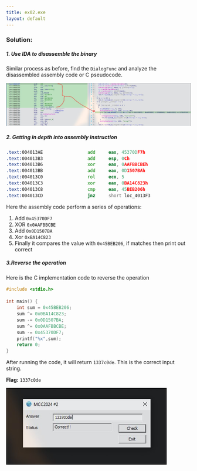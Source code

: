 ```yaml
---
title: ex02.exe
layout: default
---
```

### Solution:

##### 1. Use IDA to disassemble the binary

Similar process as before, find the `DialogFunc` and analyze the disassembled assembly code or C pseudocode. 

![ex02-1](ex02-1.jpg)

##### 2. Getting in depth into assembly instruction

```asm
.text:004013AE                 add     eax, 45370DF7h
.text:004013B3                 add     esp, 0Ch
.text:004013B6                 xor     eax, 0AAFBBCBEh
.text:004013BB                 add     eax, 0D1507BAh
.text:004013C0                 rol     ecx, 5
.text:004013C3                 xor     eax, 0BA14C823h
.text:004013C8                 cmp     eax, 45BEB206h
.text:004013CD                 jnz     short loc_4013F3 
```

Here the assembly code perform a series of operations:
1. Add `0x45370DF7`
2. XOR `0x0AAFBBCBE`
3. Add `0x0D1507BA`
4. Xor `OxBA14C823`
5. Finally it compares the value with `0x45BEB206`, if matches then print out correct

##### 3.Reverse the operation

Here is the C implementation code to reverse the operation

```c
#include <stdio.h>

int main() {
    int sum = 0x45BEB206;
    sum ^= 0x0BA14C823;
    sum -= 0x0D1507BA;
    sum ^= 0x0AAFBBCBE;
    sum -= 0x45370DF7;
    printf("%x",sum);
    return 0;
}
```

After running the code, it will return `1337c0de`. This is the correct input string.

**Flag:** `1337c0de`

![ex02-2](ex02-2.jpg)
